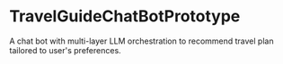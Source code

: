 # TravelGuideChatBotPrototype
A chat bot with multi-layer LLM orchestration to recommend travel plan tailored to user's preferences.

